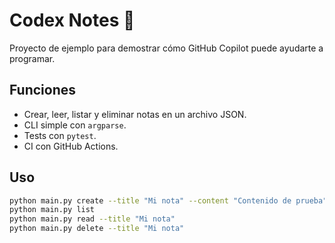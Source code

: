# Codex Notes 🧠

Proyecto de ejemplo para demostrar cómo GitHub Copilot puede ayudarte a programar.
## Funciones

- Crear, leer, listar y eliminar notas en un archivo JSON.
- CLI simple con `argparse`.
- Tests con `pytest`.
- CI con GitHub Actions.

## Uso

```bash
python main.py create --title "Mi nota" --content "Contenido de prueba"
python main.py list
python main.py read --title "Mi nota"
python main.py delete --title "Mi nota"
```
